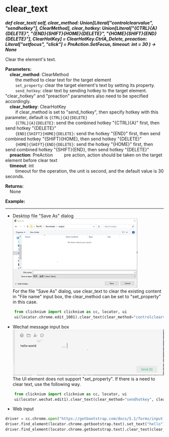 # clear_text
***def clear_text(
        self,
        clear_method: Union[Literal["controlclearvalue", "sendhotkey"], ClearMethod],
        clear_hotkey: Union[Literal["{CTRL}{A}{DELETE}", "{END}{SHIFT}{HOME}{DELETE}", "{HOME}{SHIFT}{END}{DELETE}"], ClearHotKey] = ClearHotKey.CtrlA_Delete,
        preaction: Literal["setfocus", "click"] = PreAction.SetFocus,
        timeout: int = 30
    ) -> None***  

Clear the element's text.

**Parameters:**  
     &emsp;**clear_method**: ClearMethod  
        &emsp;&emsp; the method to clear text for the target element  
        &emsp;&emsp; `set_property`: clear the target element's text by setting its property.    
        &emsp;&emsp; `send_hotkey`: clear text by sending hotkey to the target element. "clear_hotkey" and "preaction" parameters also need to be specified accordingly.  
    &emsp;**clear_hotkey**: ClearHotKey  
        &emsp;&emsp; if clear_method is set to "send_hotkey", then specify hotkey with this parameter, default is `{CTRL}{A}{DELETE}`  
        &emsp;&emsp; `{CTRL}{A}{DELETE}`: send the combined hotkey "{CTRL}{A}" first, then send hotkey "{DELETE}"  
        &emsp;&emsp; `{END}{SHIFT}{HOME}{DELETE}`: send the hotkey "{END}" first, then send combined hotkey "{SHIFT}{HOME}, then send hotkey "{DELETE}"  
        &emsp;&emsp; `{HOME}{SHIFT}{END}{DELETE}`: send the hotkey "{HOME}" first, then send combined hotkey "{SHIFT}{END}, then send hotkey "{DELETE}"  
    &emsp;**preaction**: PreAction
        &emsp;&emsp; pre action, action should be taken on the target element before clear text  
    &emsp;**timeout**: int  
        &emsp;&emsp; timeout for the operation, the unit is second, and the default value is 30 seconds.  

**Returns:**  
    &emsp;None

**Example:**
***
- Desktop file "Save As" dialog   
![sample1](../../../img/clear_text_sample1.png)  
For the file "Save As" dialog, use clear_text to clear the existing content in "File name" input box, the clear_method can be set to "set_property" in this case.


```python
    from clicknium import clicknium as cc, locator, ui  
    ui(locator.chrome.edit_1001).clear_text(clear_method="controlclearvalue")
```

- Wechat message input box  
![sample1](../../../img/clear_text_sample2.png)  
The UI element does not support "set_property". If there is a need to clear text, use the following way.  

```python
    from clicknium import clicknium as cc, locator, ui  
    ui(locator.wechat.edit1).clear_text(clear_method="sendhotkey", clear_hotkey="{CTRL}{A}{DELETE}", preaction="click")

```

- Web input
```python
driver = cc.chrome.open("https://getbootstrap.com/docs/5.1/forms/input-group/")
driver.find_element(locator.chrome.getbootstrap.text).set_text("hello")
driver.find_element(locator.chrome.getbootstrap.text).clear_text(clear_method=ClearMethod.ControlClearValue)

```